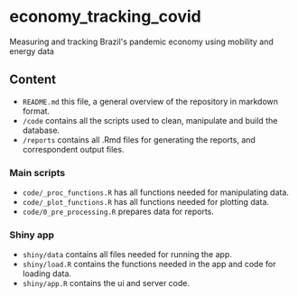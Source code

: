 # economy_tracking_covid
Measuring and tracking Brazil's pandemic economy using mobility and energy data

## Content
- `README.md` this file, a general overview of the repository in markdown format.  
- `/code` contains all the scripts used to clean, manipulate and build the database.
- `/reports` contains all .Rmd files for generating the reports, and correspondent output files.

### Main scripts
- `code/_proc_functions.R` has all functions needed for manipulating data.
- `code/_plot_functions.R` has all functions needed for plotting data.
- `code/0_pre_processing.R` prepares data for reports.

### Shiny app
- `shiny/data` contains all files needed for running the app.
- `shiny/load.R` contains the functions needed in the app and code for loading data.
- `shiny/app.R` contains the ui and server code.
